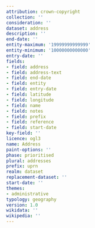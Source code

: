 ```yaml
---
attribution: crown-copyright
collection: ''
consideration: ''
dataset: address
description: ''
end-date: ''
entity-maximum: '19999999999999'
entity-minimum: '10000000000000'
entry-date: ''
fields:
- field: address
- field: address-text
- field: end-date
- field: entity
- field: entry-date
- field: latitude
- field: longitude
- field: name
- field: notes
- field: prefix
- field: reference
- field: start-date
key-field: ''
licence: ogl3
name: Address
paint-options: ''
phase: prioritised
plural: addresses
prefix: uprn
realm: dataset
replacement-dataset: ''
start-date: ''
themes:
- administrative
typology: geography
version: 1.0
wikidata: ''
wikipedia: ''
---
```

